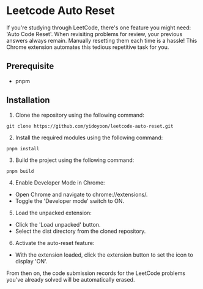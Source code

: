 # Leetcode Auto Reset

If you're studying through LeetCode, there's one feature you might need: 'Auto Code Reset'. When revisiting problems for review, your previous answers always remain. Manually resetting them each time is a hassle! This Chrome extension automates this tedious repetitive task for you.

## Prerequisite

- pnpm

## Installation

1. Clone the repository using the following command:

```
git clone https://github.com/yidoyoon/leetcode-auto-reset.git
```

2. Install the required modules using the following command:

```
pnpm install
```

3. Build the project using the following command:

```
pnpm build
```

4. Enable Developer Mode in Chrome:
- Open Chrome and navigate to chrome://extensions/.
- Toggle the 'Developer mode' switch to ON.

5. Load the unpacked extension:
- Click the 'Load unpacked' button.
- Select the dist directory from the cloned repository.

6. Activate the auto-reset feature:
- With the extension loaded, click the extension button to set the icon to display 'ON'.

From then on, the code submission records for the LeetCode problems you've already solved will be automatically erased.